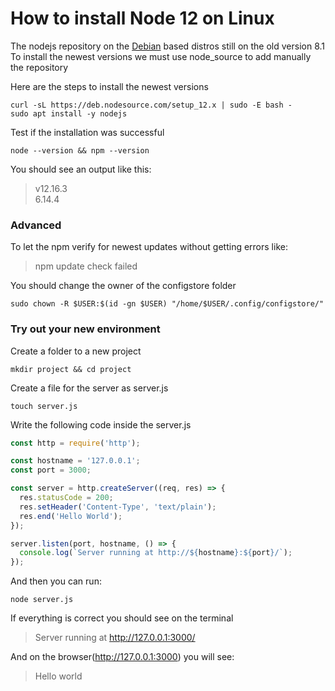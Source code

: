 # How to install Node 12 on Linux

The nodejs repository on the [Debian](https://www.debian.org) based distros still on the old version 8.1<br/>
To install the newest versions we must use node_source to add manually the repository

Here are the steps to install the newest versions

```
curl -sL https://deb.nodesource.com/setup_12.x | sudo -E bash -
sudo apt install -y nodejs
```

Test if the installation was successful

```
node --version && npm --version
```

You should see an output like this:

>v12.16.3 <br/>
>6.14.4

### Advanced
To let the npm verify for newest updates without getting errors like:

>  npm update check failed   

You should change the owner of the configstore folder

```
sudo chown -R $USER:$(id -gn $USER) "/home/$USER/.config/configstore/"
```

### Try out your new environment

Create a folder to a new project

```
mkdir project && cd project
```

Create a file for the server as server.js

```
touch server.js
```

Write the following code inside the server.js

```javascript
const http = require('http');

const hostname = '127.0.0.1';
const port = 3000;

const server = http.createServer((req, res) => {
  res.statusCode = 200;
  res.setHeader('Content-Type', 'text/plain');
  res.end('Hello World');
});

server.listen(port, hostname, () => {
  console.log(`Server running at http://${hostname}:${port}/`);
});
```

And then you can run:

```
node server.js
```

If everything is correct you should see on the terminal

>Server running at http://127.0.0.1:3000/

And on the browser(http://127.0.0.1:3000) you will see:

>Hello world